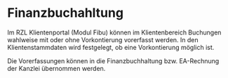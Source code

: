 # Finanzbuchahltung

Im RZL Klientenportal (Modul Fibu) können im Klientenbereich Buchungen wahlweise mit oder ohne Vorkontierung vorerfasst werden. In den Klientenstammdaten wird festgelegt, ob eine Vorkontierung möglich ist. 

Die Vorerfassungen können in die Finanzbuchhaltung bzw. EA-Rechnung der Kanzlei übernommen werden.